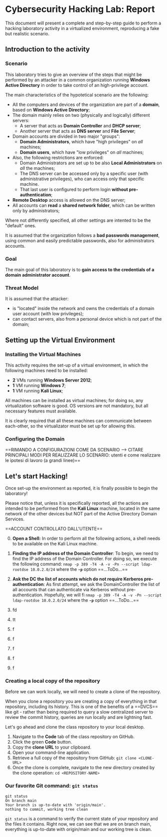 # Cybersecurity Hacking Lab: Report

This document will present a complete and step-by-step guide to perform a hacking laboratory activity in a virtualized environment, reproducing a fake but realistic scenario.

## Introduction to the activity

### Scenario

This laboratory tries to give an overview of the steps that might be performed by an attacker in a common organization running **Windows Active Directory** in order to take control of an high-privilege account.

The main characteristics of the hypotetical scenario are the following:

 - All the computers and devices of the organization are part of a **domain**, based on **Windows Active Directory**;
 - The domain mainly relies on two (physically and logically) different servers:
	 - A server that acts as **Domain Controller** and **DHCP server**;
	 - Another server that acts as **DNS server** and **File Server**;
 - Domain accounts are divided in two major "groups":
	 - **Domain Administrators**, which have "high privileges" on *all* machines;
	 - **Domain users**, which have "low privileges" on *all* machines;
 - Also, the following restrictions are enforced:
	 - Domain Administrators are set up to be also **Local Administrators** on *all* the machines;
	 - The DNS server can be accessed only by a specific user (with administrative privileges), who can access only that specific machine.
	 - That last user is configured to perform login **without pre-authentication**;
 -  **Remote Desktop** access is allowed on the DNS server;
 - All accounts can **read** a **shared network folder**, which can be written only by administrators;

Where not differently specified, all other settings are intented to be the "default" ones.

It is assumed that the organization follows a **bad passwords management**, using common and easily predictable passwords, also for administrators accounts.

### Goal

The main goal of this laboratory is to **gain access to the credentials of a domain administrator account**.

### Threat Model

It is assumed that the attacker:

 - is "located" inside the network and owns the credentials of a domain user account (with low privileges);
 - can contact servers, also from a personal device which is not part of the domain;

## Setting up the Virtual Environment

### Installing the Virtual Machines

This activity requires the set-up of a virtual environment, in which the following machines need to be installed:
 - **2** VMs running **Windows Server 2012**;
 - **1** VM running **Windows 7**;
 - **1** VM running **Kali Linux**;

All machines can be installed as virtual machines; for doing so, any virtualization software is good.
OS versions are not mandatory, but all necessary features must available.

It is clearly required that all these machines can communicate between each-other, so the virtualizator must be set up for allowing this.

### Configuring the Domain

==RIMANDO A CONFIGURAZIONI COME DA SCENARIO --> CITARE PRINCIPALI MODI PER REALIZZARE LO SCENARIO: utenti e come realizzare le ipotesi di lavoro (a grandi linee)==



## Let's start Hacking!

Once set-up the environment as reported, it is finally possible to begin the laboratory!

Please notice that, unless it is specifically reported, all the actions are intended to be performed from the **Kali Linux** machine, located in the same network of the other devices but NOT part of the Active Directory Domain Services.

==ACCOUNT CONTROLLATO DALL'UTENTE==

 0. **Open a Shell:**
 In order to perform all the following actions, a shell needs to be available on the Kali Linux machine.
 1. **Finding the IP address of the Domain Controller**:
 To begin, we need to find the IP address of the Domain Controller.
 For doing so, we execute the following command: 
    `nmap -p 389 -T4 -A -v -Pn --script ldap-rootdse 10.0.2.0/24`
    where the **`-p`** option ==...ToDo...==

 2. **Ask the DC the list of accounts which do not require Kerberos pre-authentication**:
As first attempt, we ask the DomainController the list of all accounts that can authenticate via Kerberos without pre-authentication.
Hopefully, we will fi
    `nmap -p 389 -T4 -A -v -Pn --script ldap-rootdse 10.0.2.0/24`
    where the **`-p`** option ==...ToDo...==
    
 3. fd
 4. tt
 5. f
 6. f
 7. f
 8. f
 9. f







### Creating a local copy of the repository

Before we can work locally, we will need to create a clone of the repository.

When you clone a repository you are creating a copy of everything in that repository, including its history. This is one of the benefits of a ==DVCS== like git - rather than being required to query a slow centralized server to review the commit history, queries are run locally and are lightning fast.

Let's go ahead and clone the class repository to your local desktop.

1. Navigate to the **Code** tab of the class repository on GitHub.
1. Click the green **Code** button.
1. Copy the **clone URL** to your clipboard.
1. Open your command-line application.
1. Retrieve a full copy of the repository from GitHub: `git clone <CLONE-URL>`
1. Once the clone is complete, navigate to the new directory created by the clone operation: `cd <REPOSITORY-NAME>`

### Our favorite Git command: `git status`

```shell-session
git status
On branch main
Your branch is up-to-date with 'origin/main'.
nothing to commit, working tree clean
```

`git status` is a command to verify the current state of your repository and the files it contains. Right now, we can see that we are on branch main, everything is up-to-date with origin/main and our working tree is clean.
<!--stackedit_data:
eyJoaXN0b3J5IjpbLTE0Mzk4NjgyOSwtMjkyNTQzOTM0LC0xND
Q3Mzg4MzYwLC0yMDk3Njc4ODYzLDEwOTYxODAxMTUsLTE4MTQ1
NzI5MDgsLTIxMTIwMTA1ODgsLTQ3Mjg2OTkzNywtMTI0NzcwNj
kxMV19
-->
